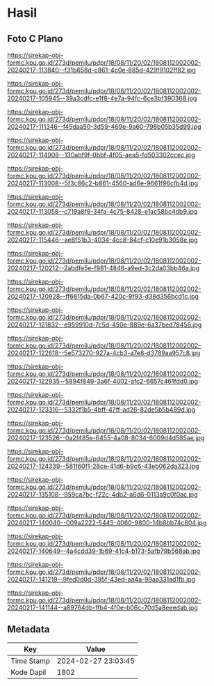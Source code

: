 # Hasil

## Foto C Plano

https://sirekap-obj-formc.kpu.go.id/273d/pemilu/pdpr/18/08/11/20/02/1808112002002-20240217-113840--f31b658d-c861-4c0e-885d-429f9102ff82.jpg

https://sirekap-obj-formc.kpu.go.id/273d/pemilu/pdpr/18/08/11/20/02/1808112002002-20240217-105945--39a3cdfc-e1f8-4e7a-94fc-6ce3bf390368.jpg

https://sirekap-obj-formc.kpu.go.id/273d/pemilu/pdpr/18/08/11/20/02/1808112002002-20240217-111346--f45daa50-3d59-469e-9a60-798b05b35d99.jpg

https://sirekap-obj-formc.kpu.go.id/273d/pemilu/pdpr/18/08/11/20/02/1808112002002-20240217-114908--130abf9f-0bbf-4f05-aea5-fd503302ccec.jpg

https://sirekap-obj-formc.kpu.go.id/273d/pemilu/pdpr/18/08/11/20/02/1808112002002-20240217-113008--5f3c86c2-b861-4560-ad6e-9661f96cfb4d.jpg

https://sirekap-obj-formc.kpu.go.id/273d/pemilu/pdpr/18/08/11/20/02/1808112002002-20240217-113058--c719a8f9-34fa-4c75-8428-e1ac58bc4db9.jpg

https://sirekap-obj-formc.kpu.go.id/273d/pemilu/pdpr/18/08/11/20/02/1808112002002-20240217-115446--ae8f51b3-4034-4cc8-84cf-c10e91b3058e.jpg

https://sirekap-obj-formc.kpu.go.id/273d/pemilu/pdpr/18/08/11/20/02/1808112002002-20240217-120212--2abdfe5e-f981-4848-a9ed-3c2da03bb46a.jpg

https://sirekap-obj-formc.kpu.go.id/273d/pemilu/pdpr/18/08/11/20/02/1808112002002-20240217-120928--ff6815da-0b67-420c-9f93-d38d356bcd1c.jpg

https://sirekap-obj-formc.kpu.go.id/273d/pemilu/pdpr/18/08/11/20/02/1808112002002-20240217-121832--e959910d-7c5d-450e-889e-6a37bed78456.jpg

https://sirekap-obj-formc.kpu.go.id/273d/pemilu/pdpr/18/08/11/20/02/1808112002002-20240217-122618--5e573270-927a-4cb3-a7e8-d3789aa957c8.jpg

https://sirekap-obj-formc.kpu.go.id/273d/pemilu/pdpr/18/08/11/20/02/1808112002002-20240217-122935--5894f849-3a6f-4002-afc2-6657c461fdd0.jpg

https://sirekap-obj-formc.kpu.go.id/273d/pemilu/pdpr/18/08/11/20/02/1808112002002-20240217-123316--5332f1b5-4bff-47ff-ad26-82de5b5b489d.jpg

https://sirekap-obj-formc.kpu.go.id/273d/pemilu/pdpr/18/08/11/20/02/1808112002002-20240217-123526--0a2f485e-6455-4a08-8034-6009d4d585ae.jpg

https://sirekap-obj-formc.kpu.go.id/273d/pemilu/pdpr/18/08/11/20/02/1808112002002-20240217-124339--581f60f1-28ce-41d6-b9c6-43eb062da323.jpg

https://sirekap-obj-formc.kpu.go.id/273d/pemilu/pdpr/18/08/11/20/02/1808112002002-20240217-135108--959ca7bc-f22c-4db2-a6d6-0113a9c0f0ac.jpg

https://sirekap-obj-formc.kpu.go.id/273d/pemilu/pdpr/18/08/11/20/02/1808112002002-20240217-140040--009a2222-5445-4060-9800-14b8bb74c804.jpg

https://sirekap-obj-formc.kpu.go.id/273d/pemilu/pdpr/18/08/11/20/02/1808112002002-20240217-140649--4a4cdd39-1b69-41c4-b173-5afb79b568ab.jpg

https://sirekap-obj-formc.kpu.go.id/273d/pemilu/pdpr/18/08/11/20/02/1808112002002-20240217-141219--9fed0d0d-395f-43ed-aa4a-99aa331ad1fb.jpg

https://sirekap-obj-formc.kpu.go.id/273d/pemilu/pdpr/18/08/11/20/02/1808112002002-20240217-141144--a89764db-ffb4-4f0e-b06c-70d5a8eeedab.jpg


## Metadata

| Key        | Value               |
| ---------- | ------------------- |
| Time Stamp | 2024-02-27 23:03:45 |
| Kode Dapil | 1802                |



